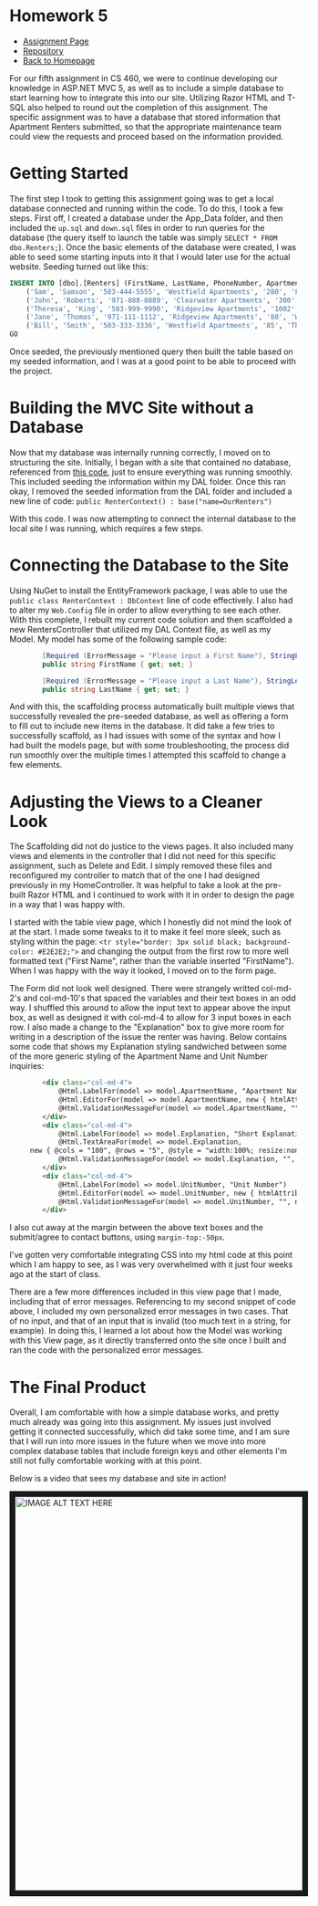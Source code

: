 # Homework 5
* [Assignment Page](http://www.wou.edu/~morses/classes/cs46x/assignments/HW5_1819.html)
* [Repository](https://github.com/jacewoods/CS460/tree/master/homework5)
* [Back to Homepage](https://jacewoods.github.io/)

For our fifth assignment in CS 460, we were to continue developing our knowledge in ASP.NET MVC 5, as well as to include a simple database to start learning how to integrate this into our site. Utilizing Razor HTML and T-SQL also helped to round out the completion of this assignment. The specific assignment was to have a database that stored information that Apartment Renters submitted, so that the appropriate maintenance team could view the requests and proceed based on the information provided.

# Getting Started
The first step I took to getting this assignment going was to get a local database connected and running within the code. To do this, I took a few steps. First off, I created a database under the App_Data folder, and then included the ```up.sql``` and ```down.sql``` files in order to run queries for the database (the query itself to launch the table was simply ```SELECT * FROM dbo.Renters;```). Once the basic elements of the database were created, I was able to seed some starting inputs into it that I would later use for the actual website. Seeding turned out like this:
```sql
INSERT INTO [dbo].[Renters] (FirstName, LastName, PhoneNumber, ApartmentName, UnitNumber, Explanation, Permission) VALUES
	('Sam', 'Samson', '503-444-5555', 'Westfield Apartments', '280', 'Freezer Exploded', 0),
	('John', 'Roberts', '971-888-8889', 'Clearwater Apartments', '300', 'Bathroom door split in half', 1),
	('Theresa', 'King', '503-999-9990', 'Ridgeview Apartments', '1002', 'The pool water is green', 0),
	('Jane', 'Thomas', '971-111-1112', 'Ridgeview Apartments', '80', 'Washing Machine is giving attitude', 1),
	('Bill', 'Smith', '503-333-3336', 'Westfield Apartments', '85', 'The Carpet has been stolen', 1)
GO
```

Once seeded, the previously mentioned query then built the table based on my seeded information, and I was at a good point to be able to proceed with the project.

# Building the MVC Site without a Database
Now that my database was internally running correctly, I moved on to structuring the site. Initially, I began with a site that contained no database, referenced from [this code](https://bitbucket.org/morses/seniorproject_2018-19/src/c7bb8a6d0b64a6383e1b33f8766c6baf2cee3597/mvc/User-NoDB/User-NoDB/?at=master), just to ensure everything was running smoothly. This included seeding the information within my DAL folder. Once this ran okay, I removed the seeded information from the DAL folder and included a new line of code: ```public RenterContext() : base("name=OurRenters")```

With this code. I was now attempting to connect the internal database to the local site I was running, which requires a few steps.

# Connecting the Database to the Site

Using NuGet to install the EntityFramework package, I was able to use the ```public class RenterContext : DbContext``` line of code effectively. I also had to alter my ```Web.Config``` file in order to allow everything to see each other. With this complete, I rebuilt my current code solution and then scaffolded a new RentersController that utilized my DAL Context file, as well as my Model. My model has some of the following sample code:
```c#
        [Required (ErrorMessage = "Please input a First Name"), StringLength(20, ErrorMessage = "Input can be no longer than 20 Characters")]
        public string FirstName { get; set; }

        [Required (ErrorMessage = "Please input a Last Name"), StringLength(20, ErrorMessage ="Input can be no longer than 20 Characters")]
        public string LastName { get; set; }
 ```
And with this, the scaffolding process automatically built multiple views that successfully revealed the pre-seeded database, as well as offering a form to fill out to include new items in the database. It did take a few tries to successfully scaffold, as I had issues with some of the syntax and how I had built the models page, but with some troubleshooting, the process did run smoothly over the multiple times I attempted this scaffold to change a few elements.

# Adjusting the Views to a Cleaner Look
The Scaffolding did not do justice to the views pages. It also included many views and elements in the controller that I did not need for this specific assignment, such as Delete and Edit. I simply removed these files and reconfigured my controller to match that of the one I had designed previously in my HomeController. It was helpful to take a look at the pre-built Razor HTML and I continued to work with it in order to design the page in a way that I was happy with.

I started with the table view page, which I honestly did not mind the look of at the start. I made some tweaks to it to make it feel more sleek, such as styling within the page: ```<tr style="border: 3px solid black; background-color: #E2E2E2;">``` and changing the output from the first row to more well formatted text ("First Name", rather than the variable inserted "FirstName"). When I was happy with the way it looked, I moved on to the form page.

The Form did not look well designed. There were strangely writted col-md-2's and col-md-10's that spaced the variables and their text boxes in an odd way. I shuffled this around to allow the input text to appear above the input box, as well as designed it with col-md-4 to allow for 3 input boxes in each row. I also made a change to the "Explanation" box to give more room for writing in a description of the issue the renter was having. Below contains some code that shows my Explanation styling sandwiched between some of the more generic styling of the Apartment Name and Unit Number inquiries:

```html
        <div class="col-md-4">
            @Html.LabelFor(model => model.ApartmentName, "Apartment Name")
            @Html.EditorFor(model => model.ApartmentName, new { htmlAttributes = new { @class = "form-control" } })
            @Html.ValidationMessageFor(model => model.ApartmentName, "", new { @class = "text-danger" })
        </div>
        <div class="col-md-4">
            @Html.LabelFor(model => model.Explanation, "Short Explanation of Issue")
            @Html.TextAreaFor(model => model.Explanation,
     new { @cols = "100", @rows = "5", @style = "width:100%; resize:none;"})
            @Html.ValidationMessageFor(model => model.Explanation, "", new { @class = "text-danger" })
        </div>
        <div class="col-md-4">
            @Html.LabelFor(model => model.UnitNumber, "Unit Number")
            @Html.EditorFor(model => model.UnitNumber, new { htmlAttributes = new { @class = "form-control" } })
            @Html.ValidationMessageFor(model => model.UnitNumber, "", new { @class = "text-danger" })
        </div>
```

I also cut away at the margin between the above text boxes and the submit/agree to contact buttons, using ```margin-top:-50px```.

I've gotten very comfortable integrating CSS into my html code at this point which I am happy to see, as I was very overwhelmed with it just four weeks ago at the start of class.

There are a few more differences included in this view page that I made, including that of error messages. Referencing to my second snippet of code above, I included my own personalized error messages in two cases. That of no input, and that of an input that is invalid (too much text in a string, for example). In doing this, I learned a lot about how the Model was working with this View page, as it directly transferred onto the site once I built and ran the code with the personalized error messages.

# The Final Product
Overall, I am comfortable with how a simple database works, and pretty much already was going into this assignment. My issues just involved getting it connected successfully, which did take some time, and I am sure that I will run into more issues in the future when we move into more complex database tables that include foreign keys and other elements I'm still not fully comfortable working with at this point.

Below is a video that sees my database and site in action!

<a href="http://www.youtube.com/watch?feature=player_embedded&v=Ia9-NO1SMSE
" target="_blank"><img src="http://img.youtube.com/vi/Ia9-NO1SMSE/0.jpg" 
alt="IMAGE ALT TEXT HERE" width="920" height="690" border="10" /></a>
